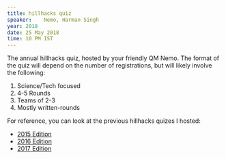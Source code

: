 ```yaml
---
title: hillhacks quiz
speaker: 	Nemo, Harman Singh
year: 2018
date: 25 May 2018
time: 10 PM IST
---
```

The annual hillhacks quiz, hosted by your friendly QM Nemo. The format of the quiz will depend on the number of registrations, but will likely involve the following:

1. Science/Tech focused
2. 4-5 Rounds
3. Teams of 2-3
4. Mostly written-rounds

For reference, you can look at the previous hillhacks quizes I hosted:

- [2015 Edition](https://speakerdeck.com/captn3m0/hillhacks-quiz-2015)
- [2016 Edition](https://speakerdeck.com/captn3m0/hillhacks-quiz-2016)
- [2017 Edition](https://speakerdeck.com/captn3m0/hillhacks-quiz-2017)

